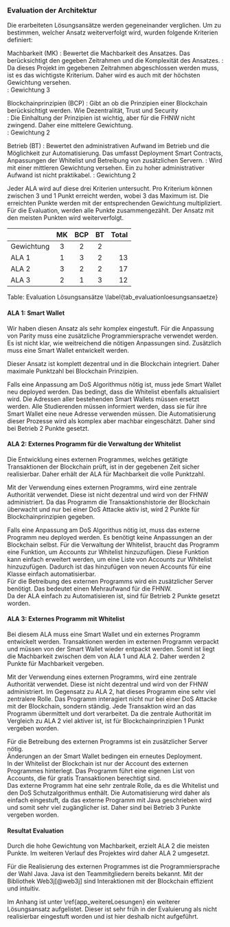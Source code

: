 ### Evaluation der Architektur

Die erarbeiteten Lösungsansätze werden gegeneinander verglichen. Um zu bestimmen, welcher Ansatz weiterverfolgt wird, wurden folgende Kriterien definiert:

Machbarkeit (MK)
:     Bewertet die Machbarkeit des Ansatzes. Das berücksichtigt den gegeben Zeitrahmen und die Komplexität des Ansatzes. 
:     Da dieses Projekt im gegebenen Zeitrahmen abgeschlossen werden muss, ist es das wichtigste Kriterium. Daher wird es auch mit der höchsten Gewichtung versehen.  
:     Gewichtung 3

Blockchainprinzipien (BCP)
:     Gibt an ob die Prinzipien einer Blockchain berücksichtigt werden. Wie Dezentralität, Trust und Security  
:     Die Einhaltung der Prinzipien ist wichtig, aber für die FHNW nicht zwingend. Daher eine mittelere Gewichtung.     
:     Gewichtung 2

Betrieb (BT)
:     Bewertet den administrativen Aufwand im Betrieb und die Möglichkeit zur Automatisierung. Das umfasst Deployment Smart Contracts, Anpassungen der Whitelist und Betreibung von zusätzlichen Servern. 
:     Wird mit einer mittleren Gewichtung versehen. Ein zu hoher administrativer Aufwand ist nicht praktikabel.
:     Gewichtung 2

Jeder ALA wird auf diese drei Kriterien untersucht. Pro Kriterium können
zwischen 3 und 1 Punkt erreicht werden, wobei 3 das Maximum ist. Die erreichten
Punkte werden mit der entsprechenden Gewichtung multipliziert. Für die
Evaluation, werden alle Punkte zusammengezählt. Der Ansatz mit den meisten
Punkten wird weiterverfolgt.  

| |MK | BCP | BT | Total |
|:------------|:------:|:------:|:------:|-----:|
| Gewichtung      | 3 | 2 | 2 |    |
| ALA 1 | 1 | 3 | 2 | 13 |
| ALA 2 | 3 | 2 | 2 | 17 |
| ALA 3 | 2 | 1 | 3 | 12 |


Table: Evaluation Lösungsansätze \label{tab_evaluationloesungsansaetze}

#### ALA 1: Smart Wallet 

Wir haben diesen Ansatz als sehr komplex eingestuft. Für die Anpassung von
Parity muss eine zusätzliche Programmiersprache verwendet werden. Es ist nicht
klar, wie weitreichend die nötigen Anpassungen sind. Zusätzlich muss eine Smart
Wallet entwickelt werden. 

Dieser Ansatz ist komplett dezentral und in die Blockchain integriert. Daher
maximale Punktzahl bei Blockchain Prinzipien. 

Falls eine Anpassung am DoS Algorithmus nötig ist, muss jede Smart Wallet neu
deployed werden. Das bedingt, dass die Whitelist ebenfalls aktualisiert wird.
Die Adressen aller bestehenden Smart Wallets müssen ersetzt werden. Alle
Studierenden müssen informiert werden, dass sie für ihre Smart Wallet eine neue
Adresse verwenden müssen. Die Automatisierung dieser Prozesse wird als komplex
aber machbar eingeschätzt. Daher sind bei Betrieb 2 Punkte gesetzt. 

#### ALA 2: Externes Programm für die Verwaltung der Whitelist

Die Entwicklung eines externen Programmes, welches getätigte Transaktionen der
Blockchain prüft, ist in der gegebenen Zeit sicher realisierbar. Daher erhält
der ALA für Machbarkeit die volle Punktzahl. 

Mit der Verwendung eines externen Programms, wird eine zentrale Authorität
verwendet. Diese ist nicht dezentral und wird von der FHNW administriert. Da das
Programm die Transaktionshistorie der Blockchain überwacht und nur bei einer DoS
Attacke aktiv ist, wird 2 Punkte für Blockchainprinzipien gegeben. 

Falls eine Anpassung am DoS Algorithus nötig ist, muss das externe Programm neu
deployed werden. Es benötigt keine Anpassungen an der Blockchain selbst. Für die
Verwaltung der Whitelist, braucht das Programm eine Funktion, um Accounts zur
Whitelist hinzuzufügen. Diese Funktion kann einfach erweitert werden, um eine
Liste von Accounts zur Whitelist hinzuzufügen. Dadurch ist das hinzufügen von
neuen Accounts für eine Klasse einfach automatisierbar.\
Für die Betreibung des externen Programms wird ein zusätzlicher Server benötigt.
Das bedeutet einen Mehraufwand für die FHNW.\
Da der ALA einfach zu Automatisieren ist, sind für Betrieb 2 Punkte gesetzt
worden. 

#### ALA 3: Externes Programm mit Whitelist

Bei diesem ALA muss eine Smart Wallet und ein externes Programm entwickelt
werden. Transaktionen werden im externen Programm verpackt und müssen von der
Smart Wallet wieder entpackt werden. Somit ist liegt die Machbarkeit zwischen
dem von ALA 1 und ALA 2. Daher werden 2 Punkte für Machbarkeit vergeben. 

Mit der Verwendung eines externen Programms, wird eine zentrale Authorität
verwendet. Diese ist nicht dezentral und wird von der FHNW administriert. Im
Gegensatz zu ALA 2, hat dieses Programm eine sehr viel zentralere Rolle. Das
Programm interagiert nicht nur bei einer DoS Attacke mit der Blockchain, sondern
ständig. Jede Transaktion wird an das Programm übermittelt und dort verarbeitet.
Da die zentrale Authorität im Vergleich zu ALA 2 viel aktiver ist, ist für
Blockchainprinzipien 1 Punkt vergeben worden.

Für die Betreibung des externen Programms ist ein zusätzlicher Server nötig.\
Änderungen an der Smart Wallet bedingen ein erneutes Deployment.\
In der Whitelist der Blockchain ist nur der Account des externen Programmes
hinterlegt. Das Programm führt eine eigenen List von Accounts, die für gratis
Transaktionen berechtigt sind.\
Das externe Programm hat eine sehr zentrale Rolle, da es die Whitelist und den
DoS Schutzalgorithmus enthält. Die Automatisierung wird daher als einfach
eingestuft, da das externe Programm mit Java geschrieben wird und somit sehr
viel zugänglicher ist. Daher sind bei Betrieb 3 Punkte vergeben worden. 


#### Resultat Evaluation

Durch die hohe Gewichtung von Machbarkeit, erzielt ALA 2 die meisten Punkte. Im
weiteren Verlauf des Projektes wird daher ALA 2 umgesetzt.

Für die Realisierung des externen Programmes ist die Programmiersprache der Wahl
Java. Java ist den Teammitgliedern bereits bekannt. Mit der Bibliothek Web3j[@web3j]
sind Interaktionen mit der Blockchain effizient und intuitiv. 

Im Anhang ist unter \ref{app_weitereLoesungen} ein weiterer Lösungsansatz
aufgelistet. Dieser ist sehr früh in der Evaluierung als nicht realisierbar
eingestuft worden und ist hier deshalb nicht aufgeführt.


